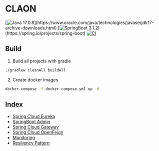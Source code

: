 # CLAON

[![Java 17.0.8](https://img.shields.io/badge/java-17.0.8-blue")](https://www.oracle.com/java/technologies/javase/jdk17-archive-downloads.html)
[![SpringBoot 3.1.2](https://img.shields.io/badge/spring_boot-3.1.2-blue")](https://spring.io/projects/spring-boot)
[![CI](https://github.com/Co-Laon/claon-server/actions/workflows/ci.yml/badge.svg)](https://github.com/Co-Laon/claon-server/actions/workflows/ci.yml)

## Build

1. Build all projects with gradle
```bash
./gradlew cleanAll buildAll
```

2. Create docker images
```bash
docker-compose -f docker-compose.yml up -d
```

## Index
- [Spring Cloud Eureka](./docs/SpringCloudEureka.md)
- [SpringBoot Admin](./docs/SpringBootAdmin.md)
- [Spring Cloud Gateway](./docs/SpringCloudGateway.md)
- [Spring Cloud OpenFeign](./docs/SpringCloudOpenFeign.md)
- [Monitoring](./docs/Monitoring.md)
- [Resiliency Pattern](./docs/ResiliencyPattern.md)
